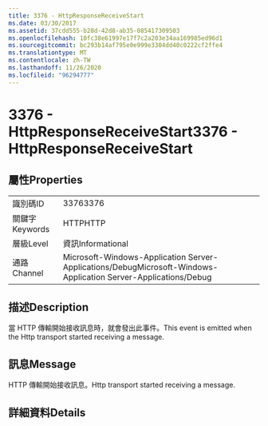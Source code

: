 ```yaml
---
title: 3376 - HttpResponseReceiveStart
ms.date: 03/30/2017
ms.assetid: 37cdd555-b28d-42d8-ab35-085417309503
ms.openlocfilehash: 10fc38e61997e17f7c2a203e34aa169985ed96d1
ms.sourcegitcommit: bc293b14af795e0e999e3304dd40c0222cf2ffe4
ms.translationtype: MT
ms.contentlocale: zh-TW
ms.lasthandoff: 11/26/2020
ms.locfileid: "96294777"
---
```

# <a name="3376---httpresponsereceivestart"></a><span data-ttu-id="20861-102">3376 - HttpResponseReceiveStart</span><span class="sxs-lookup"><span data-stu-id="20861-102">3376 - HttpResponseReceiveStart</span></span>

## <a name="properties"></a><span data-ttu-id="20861-103">屬性</span><span class="sxs-lookup"><span data-stu-id="20861-103">Properties</span></span>  
  
|||  
|-|-|  
|<span data-ttu-id="20861-104">識別碼</span><span class="sxs-lookup"><span data-stu-id="20861-104">ID</span></span>|<span data-ttu-id="20861-105">3376</span><span class="sxs-lookup"><span data-stu-id="20861-105">3376</span></span>|  
|<span data-ttu-id="20861-106">關鍵字</span><span class="sxs-lookup"><span data-stu-id="20861-106">Keywords</span></span>|<span data-ttu-id="20861-107">HTTP</span><span class="sxs-lookup"><span data-stu-id="20861-107">HTTP</span></span>|  
|<span data-ttu-id="20861-108">層級</span><span class="sxs-lookup"><span data-stu-id="20861-108">Level</span></span>|<span data-ttu-id="20861-109">資訊</span><span class="sxs-lookup"><span data-stu-id="20861-109">Informational</span></span>|  
|<span data-ttu-id="20861-110">通路</span><span class="sxs-lookup"><span data-stu-id="20861-110">Channel</span></span>|<span data-ttu-id="20861-111">Microsoft-Windows-Application Server-Applications/Debug</span><span class="sxs-lookup"><span data-stu-id="20861-111">Microsoft-Windows-Application Server-Applications/Debug</span></span>|  
  
## <a name="description"></a><span data-ttu-id="20861-112">描述</span><span class="sxs-lookup"><span data-stu-id="20861-112">Description</span></span>  

 <span data-ttu-id="20861-113">當 HTTP 傳輸開始接收訊息時，就會發出此事件。</span><span class="sxs-lookup"><span data-stu-id="20861-113">This event is emitted when the Http transport started receiving a message.</span></span>  
  
## <a name="message"></a><span data-ttu-id="20861-114">訊息</span><span class="sxs-lookup"><span data-stu-id="20861-114">Message</span></span>  

 <span data-ttu-id="20861-115">HTTP 傳輸開始接收訊息。</span><span class="sxs-lookup"><span data-stu-id="20861-115">Http transport started receiving a message.</span></span>  
  
## <a name="details"></a><span data-ttu-id="20861-116">詳細資料</span><span class="sxs-lookup"><span data-stu-id="20861-116">Details</span></span>
